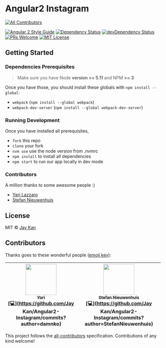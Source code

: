 # Angular2 Instagram
[![All Contributors](https://img.shields.io/badge/all_contributors-2-orange.svg?style=flat-square)](#contributors)

[![Angular 2 Style Guide][angular2-style-guide-badge]][style-guide]
[![Dependency Status][dependency-badge]][dependency]
[![devDependency Status][devDependency-badge]][devDependency]
[![PRs Welcome][prs-badge]][prs]
[![MIT License][license-badge]][license]

## Getting Started 
### Dependencies Prerequisites
> Make sure you have Node **version >= 5.11** and NPM **>= 3**
 
Once you have those, you should install these globals with `npm install --global`:

* `webpack` (`npm install --global webpack`)
* `webpack-dev-server` (`npm install --global webpack-dev-server`)

### Running Development
Once you have installed all prerequisites,

* `fork` this repo
* `clone` your fork
* `nvm use` use the node version from .nvmrc
* `npm install` to install all dependencies
* `npm start` to run our app locally in dev mode

### Contributors

A million thanks to some awesome people :)
* [Yari Lazzaro](https://github.com/damnko)
* [Stefan Nieuwenhuis](https://github.com/StefanNieuwenhuis)

## License
MIT © [Jay Kan](https://github.com/JayKan)

[build-status-badge]: https://img.shields.io/travis/JayKan/angular2-instagram.svg?style=flat-square
[build-status]: https://travis-ci.org/JayKan/angular2-instagram
[dependency-badge]: https://david-dm.org/JayKan/angular2-instagram/status.svg?style=flat-square
[dependency]: https://david-dm.org/JayKan/angular2-instagram
[devDependency-badge]: https://david-dm.org/JayKan/angular2-instagram/dev-status.svg?style=flat-square
[devDependency]: https://david-dm.org/JayKan/angular2-instagram?type=dev
[angular2-style-guide-badge]: https://mgechev.github.io/angular2-style-guide/images/badge.svg
[style-guide]: https://github.com/mgechev/angular2-style-guide
[prs-badge]: https://img.shields.io/badge/PRs-welcome-brightgreen.svg?style=flat-square
[prs]: https://github.com/JayKan/angular2-instagram/pulls
[license-badge]: https://img.shields.io/npm/l/express.svg?style=flat-square
[license]: https://github.com/JayKan/angular2-instagram/blob/master/LICENSE

## Contributors

Thanks goes to these wonderful people ([emoji key](https://github.com/kentcdodds/all-contributors#emoji-key)):

<!-- ALL-CONTRIBUTORS-LIST:START - Do not remove or modify this section -->
| [<img src="https://avatars2.githubusercontent.com/u/680205?v=3" width="100px;"/><br /><sub>Yari</sub>](https://github.com/damnko)<br />[💻](https://github.com/Jay Kan/Angular2-Instagram/commits?author=damnko) | [<img src="https://avatars2.githubusercontent.com/u/12104589?v=3" width="100px;"/><br /><sub>Stefan Nieuwenhuis</sub>](https://stefannieuwenhuis.github.io/)<br />[💻](https://github.com/Jay Kan/Angular2-Instagram/commits?author=StefanNieuwenhuis) |
| :---: | :---: |
<!-- ALL-CONTRIBUTORS-LIST:END -->

This project follows the [all-contributors](https://github.com/kentcdodds/all-contributors) specification. Contributions of any kind welcome!